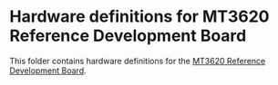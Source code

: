 # Hardware definitions for MT3620 Reference Development Board

This folder contains hardware definitions for the [MT3620 Reference Development Board](https://docs.microsoft.com/azure-sphere/hardware/mt3620-reference-board-design).
